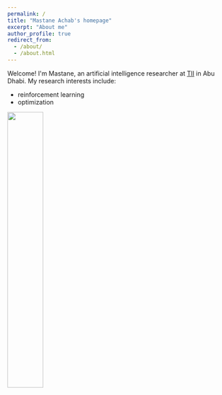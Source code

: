 ```yaml
---
permalink: /
title: "Mastane Achab's homepage"
excerpt: "About me"
author_profile: true
redirect_from:
  - /about/
  - /about.html
---
```


Welcome! I'm Mastane, an artificial intelligence researcher at <a href='https://www.tii.ae/'>TII</a> in Abu Dhabi.
My research interests include:
<!-- * ranking data -->
* reinforcement learning <!-- (distributional) reinforcement learning -->
* optimization  <!-- the checkered regression model -->


<img src="https://mastane.github.io/images/rotating_plot_11_title.gif" width="40%" height="40%"> 
